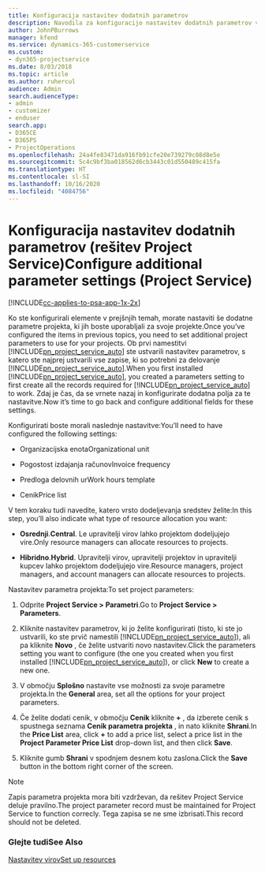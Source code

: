 ```yaml
---
title: Konfiguracija nastavitev dodatnih parametrov
description: Navodila za konfiguracijo nastavitev dodatnih parametrov v rešitvi Project Service
author: JohnPBurrows
manager: kfend
ms.service: dynamics-365-customerservice
ms.custom:
- dyn365-projectservice
ms.date: 8/03/2018
ms.topic: article
ms.author: ruhercul
audience: Admin
search.audienceType:
- admin
- customizer
- enduser
search.app:
- D365CE
- D365PS
- ProjectOperations
ms.openlocfilehash: 24a4fe83471da916fb91cfe20e739279c08d8e5e
ms.sourcegitcommit: 5c4c9bf3ba018562d6cb3443c01d550489c415fa
ms.translationtype: HT
ms.contentlocale: sl-SI
ms.lasthandoff: 10/16/2020
ms.locfileid: "4084756"
---
```

# <a name="configure-additional-parameter-settings-project-service"></a><span data-ttu-id="87e2c-103">Konfiguracija nastavitev dodatnih parametrov (rešitev Project Service)</span><span class="sxs-lookup"><span data-stu-id="87e2c-103">Configure additional parameter settings (Project Service)</span></span>

[!INCLUDE[cc-applies-to-psa-app-1x-2x](../includes/cc-applies-to-psa-app-1x-2x.md)]

<span data-ttu-id="87e2c-104">Ko ste konfigurirali elemente v prejšnjih temah, morate nastaviti še dodatne parametre projekta, ki jih boste uporabljali za svoje projekte.</span><span class="sxs-lookup"><span data-stu-id="87e2c-104">Once you’ve configured the items in previous topics, you need to set additional project parameters to use for your projects.</span></span> <span data-ttu-id="87e2c-105">Ob prvi namestitvi [!INCLUDE[pn_project_service_auto](../includes/pn-project-service-auto.md)] ste ustvarili nastavitev parametrov, s katero ste najprej ustvarili vse zapise, ki so potrebni za delovanje [!INCLUDE[pn_project_service_auto](../includes/pn-project-service-auto.md)].</span><span class="sxs-lookup"><span data-stu-id="87e2c-105">When you first installed [!INCLUDE[pn_project_service_auto](../includes/pn-project-service-auto.md)], you created a parameters setting to first create all the records required for [!INCLUDE[pn_project_service_auto](../includes/pn-project-service-auto.md)] to work.</span></span> <span data-ttu-id="87e2c-106">Zdaj je čas, da se vrnete nazaj in konfigurirate dodatna polja za te nastavitve.</span><span class="sxs-lookup"><span data-stu-id="87e2c-106">Now it’s time to go back and configure additional fields for these settings.</span></span>  
  
 <span data-ttu-id="87e2c-107">Konfigurirati boste morali naslednje nastavitve:</span><span class="sxs-lookup"><span data-stu-id="87e2c-107">You’ll need to have configured the following settings:</span></span>  
  
-   <span data-ttu-id="87e2c-108">Organizacijska enota</span><span class="sxs-lookup"><span data-stu-id="87e2c-108">Organizational unit</span></span>  
  
-   <span data-ttu-id="87e2c-109">Pogostost izdajanja računov</span><span class="sxs-lookup"><span data-stu-id="87e2c-109">Invoice frequency</span></span>  
  
-   <span data-ttu-id="87e2c-110">Predloga delovnih ur</span><span class="sxs-lookup"><span data-stu-id="87e2c-110">Work hours template</span></span>  
  
-   <span data-ttu-id="87e2c-111">Cenik</span><span class="sxs-lookup"><span data-stu-id="87e2c-111">Price list</span></span>  
 
<span data-ttu-id="87e2c-112">V tem koraku tudi navedite, katero vrsto dodeljevanja sredstev želite:</span><span class="sxs-lookup"><span data-stu-id="87e2c-112">In this step, you’ll also indicate what type of resource allocation you want:</span></span>  
  
- <span data-ttu-id="87e2c-113">**Osrednji**.</span><span class="sxs-lookup"><span data-stu-id="87e2c-113">**Central**.</span></span> <span data-ttu-id="87e2c-114">Le upravitelji virov lahko projektom dodeljujejo vire.</span><span class="sxs-lookup"><span data-stu-id="87e2c-114">Only resource managers can allocate resources to projects.</span></span>  
  
- <span data-ttu-id="87e2c-115">**Hibridno**.</span><span class="sxs-lookup"><span data-stu-id="87e2c-115">**Hybrid**.</span></span> <span data-ttu-id="87e2c-116">Upravitelji virov, upravitelji projektov in upravitelji kupcev lahko projektom dodeljujejo vire.</span><span class="sxs-lookup"><span data-stu-id="87e2c-116">Resource managers, project managers, and account managers can allocate resources to projects.</span></span>  
  
 
<span data-ttu-id="87e2c-117">Nastavitev parametra projekta:</span><span class="sxs-lookup"><span data-stu-id="87e2c-117">To set project parameters:</span></span>  
  
1. <span data-ttu-id="87e2c-118">Odprite **Project Service > Parametri**.</span><span class="sxs-lookup"><span data-stu-id="87e2c-118">Go to **Project Service > Parameters**.</span></span>  
  
2. <span data-ttu-id="87e2c-119">Kliknite nastavitev parametrov, ki jo želite konfigurirati (tisto, ki ste jo ustvarili, ko ste prvič namestili [!INCLUDE[pn_project_service_auto](../includes/pn-project-service-auto.md)]), ali pa kliknite **Novo** , če želite ustvariti novo nastavitev.</span><span class="sxs-lookup"><span data-stu-id="87e2c-119">Click the parameters setting you want to configure (the one you created when you first installed [!INCLUDE[pn_project_service_auto](../includes/pn-project-service-auto.md)]), or click **New** to create a new one.</span></span>  
  
3. <span data-ttu-id="87e2c-120">V območju **Splošno** nastavite vse možnosti za svoje parametre projekta.</span><span class="sxs-lookup"><span data-stu-id="87e2c-120">In the **General** area, set all the options for your project parameters.</span></span>  
  
4. <span data-ttu-id="87e2c-121">Če želite dodati cenik, v območju **Cenik** kliknite **+** , da izberete cenik s spustnega seznama **Cenik parametra projekta** , in nato kliknite **Shrani**.</span><span class="sxs-lookup"><span data-stu-id="87e2c-121">In the **Price List** area, click **+** to add a price list, select a price list in the **Project Parameter Price List** drop-down list, and then click **Save**.</span></span>  
  
5. <span data-ttu-id="87e2c-122">Kliknite gumb **Shrani** v spodnjem desnem kotu zaslona.</span><span class="sxs-lookup"><span data-stu-id="87e2c-122">Click the **Save** button in the bottom right corner of the screen.</span></span>  

> [!NOTE]
> <span data-ttu-id="87e2c-123">Zapis parametra projekta mora biti vzdrževan, da rešitev Project Service deluje pravilno.</span><span class="sxs-lookup"><span data-stu-id="87e2c-123">The project parameter record must be maintained for Project Service to function correcly.</span></span> <span data-ttu-id="87e2c-124">Tega zapisa se ne sme izbrisati.</span><span class="sxs-lookup"><span data-stu-id="87e2c-124">This record should not be deleted.</span></span>

### <a name="see-also"></a><span data-ttu-id="87e2c-125">Glejte tudi</span><span class="sxs-lookup"><span data-stu-id="87e2c-125">See Also</span></span>  
 [<span data-ttu-id="87e2c-126">Nastavitev virov</span><span class="sxs-lookup"><span data-stu-id="87e2c-126">Set up resources</span></span>](../psa/set-up-resources.md)

